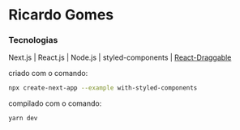 # Ricardo Gomes

### Tecnologias
Next.js | React.js | Node.js | styled-components | [React-Draggable](https://github.com/react-grid-layout/react-draggable)

criado com o comando:
```bash
npx create-next-app --example with-styled-components
```

compilado com o comando:
```bash
yarn dev
```
